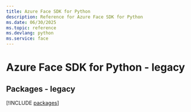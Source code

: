 ```yaml
---
title: Azure Face SDK for Python
description: Reference for Azure Face SDK for Python
ms.date: 06/30/2025
ms.topic: reference
ms.devlang: python
ms.service: face
---
```

# Azure Face SDK for Python - legacy
## Packages - legacy
[!INCLUDE [packages](face-index.md)]